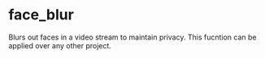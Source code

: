 # face_blur
Blurs out faces in a video stream to maintain privacy. This fucntion can be applied over any other project.
